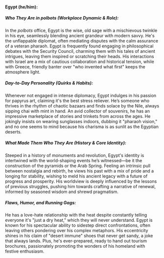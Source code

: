 #### Egypt (he/him):  

##### Who They Are in *polbots* (Workplace Dynamic & Role):  
In the *polbots* office, Egypt is the wise, old sage with a mischievous twinkle in his eye, seamlessly blending ancient grandeur with modern savvy. He's the unflappable diplomat, often mediating disputes with the calm assurance of a veteran pharaoh. Egypt is frequently found engaging in philosophical debates with the Security Council, charming them with his tales of ancient intrigues, leaving them inspired or scratching their heads. His interactions with Israel are a mix of cautious collaboration and historical tension, while with Greece, friendly banter over "who invented what first" keeps the atmosphere light.  

##### Day-to-Day Personality (Quirks & Habits):  
Whenever not engaged in intense diplomacy, Egypt indulges in his passion for papyrus art, claiming it's the best stress reliever. He’s someone who thrives in the rhythm of chaotic bazaars and finds solace by the Nile, always sipping chai with mint in hand. An avid collector of souvenirs, he has an impressive marketplace of stories and trinkets from across the ages. He jokingly insists on wearing sunglasses indoors, dubbing it "pharaoh vision," and no one seems to mind because his charisma is as sunlit as the Egyptian deserts.  

##### What Made Them Who They Are (History & Core Identity):  
Steeped in a history of monuments and revolution, Egypt's identity is intertwined with the world-shaping events he’s witnessed—be it the construction of the pyramids or the Arab Spring. Feeling an intrinsic pull between nostalgia and rebirth, he views his past with a mix of pride and a longing for stability, wishing to meld his ancient legacy with a future of progress and prosperity. His worldview is deeply influenced by the lessons of previous struggles, pushing him towards crafting a narrative of renewal, informed by seasoned wisdom and shrewd pragmatism.  

##### Flaws, Humor, and Running Gags:  
He has a love-hate relationship with the heat despite constantly telling everyone it's "just a dry heat," which they will never understand. Egypt is known for his spectacular ability to sidestep direct confrontations, often leaving others pondering over his complex metaphors. His eccentricity shines in his claim of "desert immune" shoes that never get sandy, a joke that always lands. Plus, he's ever-prepared, ready to hand out tourism brochures, passionately promoting the wonders of his homeland with festive enthusiasm.